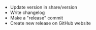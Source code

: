 - Update version in share/version
- Write changelog
- Make a "release" commit
- Create new release on GitHub website
